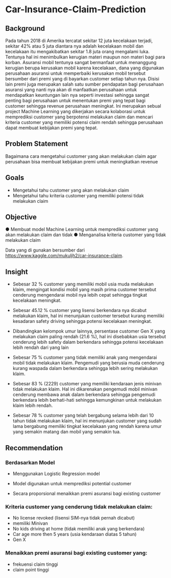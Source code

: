 # Car-Insurance-Claim-Prediction
## Background
Pada tahun 2018 di Amerika tercatat sekitar 12 juta kecelakaan terjadi, sekitar 42% atau 5 juta diantara nya adalah kecelakaan mobil dan kecelakaan itu mengakibatkan sekitar 1.8 juta orang mengalami luka. Tentunya hal ini menimbulkan kerugian materi maupun non materi bagi para korban.
Asuransi mobil tentunya sangat bermanfaat untuk menanggung kerugian berupa kerusakan mobil karena kecelakaan, dana yang digunakan perusahaan asuransi untuk memperbaiki kerusakan mobil tersebut bersumber dari premi yang di bayarkan customer setiap tahun nya. Disisi lain premi juga merupakan salah satu sumber pendapatan bagi perusahaan asuransi yang nanti nya akan di manfaatkan perusahaan untuk mendapatkan keuntungan lain nya seperti investasi sehingga sangat penting bagi perusahaan untuk menentukan premi yang tepat bagi customer sehingga revenue perusahaan meningkat.
Ini merupakan sebual project Machine Learning yang dikerjakan secara kolaborasi untuk memprediksi customer yang berpotensi melakukan claim dan mencari kriteria customer yang memiliki potensi claim rendah sehingga perusahaan dapat membuat kebijakan premi yang tepat.

## Problem Statement
Bagaimana cara mengetahui customer yang akan melakukan claim agar perusahaan bisa membuat kebijakan premi untuk meningkatkan revenue

## Goals
- Mengetahui tahu customer yang akan melakukan claim
- Mengetahui tahu kriteria customer yang memiliki potensi tidak melakukan claim

## Objective
● Membuat model Machine Learning untuk memprediksi customer yang akan melakukan claim dan tidak
● Menganalisa kriteria customer yang tidak melakukan claim

Data yang di gunakan bersumber dari https://www.kaggle.com/mukuljh2/car-insurance-claim.

## Insight
- Sebesar 32 % customer yang memiliki mobil usia muda melakukan klaim, mengingat kondisi mobil yang masih prima customer tersebut cenderung mengendarai mobil nya lebih cepat sehingga tingkat kecelakaan meningkat.

- Sebesar 45.12 % customer yang lisensi berkendara nya dicabut melakukan klaim, hal ini menunjukan customer tersebut kurang memiliki kesadaran safety driving sehingga potensi kecelakaan meningkat.

- Dibandingkan kelompok umur lainnya,  persentase customer Gen X 
yang melakukan claim paling rendah (21.6 %), hal ini disebabkan usia tersebut cenderung lebih safety dalam berkendara sehingga potensi kecelakaan lebih rendah dari yang lain

- Sebesar 75 % customer yang tidak memiliki anak yang mengendarai mobil tidak melakukan klaim. Pengemudi yang berusia muda cenderung kurang waspada dalam berkendara sehingga lebih sering melakukan klaim.

- Sebesar 83 % (2229) customer yang memiliki kendaraan jenis minivan tidak melakukan klaim. Hal ini dikarenakan pengemudi mobil minivan cenderung membawa anak dalam berkendara sehingga pengemudi berkendara lebih berhati-hati sehingga kemungkinan untuk melakukan klaim lebih rendah.

- Sebesar 78 % customer yang telah bergabung selama lebih dari 10 tahun tidak melakukan klaim, hal ini menunjukan customer yang sudah lama bergabung memiliki tingkat kecelakaan yang rendah karena umur yang semakin matang dan mobil yang semakin tua.

## Recommendation
### Berdasarkan Model
- Menggunakan Logistic Regression model

- Model digunakan untuk memprediksi potential customer

- Secara proporsional menaikkan premi asuransi bagi existing customer 

### Kriteria customer yang cenderung tidak melakukan claim:
- No license revoked (lisensi SIM-nya tidak pernah dicabut)
- memiliki Minivan
- No kids driving at home (tidak memiliki anak yang berkendara)
- Car age more then 5 years (usia kendaraan diatas 5 tahun)
- Gen X

### Menaikkan premi asuransi bagi existing customer yang:
- frekuensi claim tinggi 
- claim point tinggi
 




